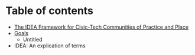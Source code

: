 # Table of contents

* [The IDEA Framework for Civic-Tech Communities of Practice and Place](README.md)
* [Goals](goals/README.md)
  * Untitled
* IDEA: An explication of terms

